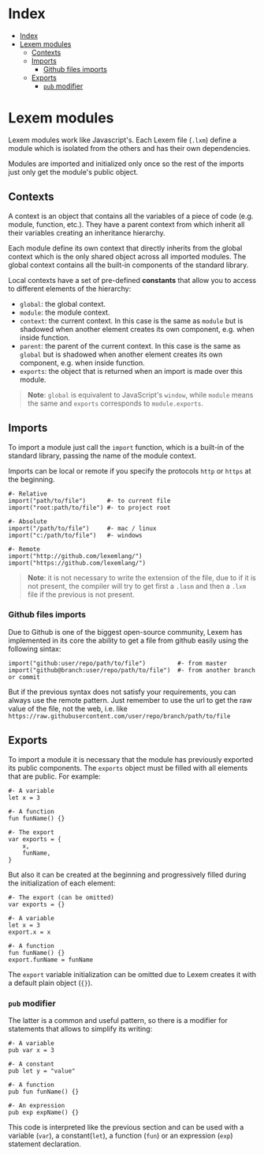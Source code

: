 # Index

- [Index](#Index)
- [Lexem modules](#Lexem-modules)
  - [Contexts](#Contexts)
  - [Imports](#Imports)
    - [Github files imports](#Github-files-imports)
  - [Exports](#Exports)
    - [`pub` modifier](#pub-modifier)

# Lexem modules

Lexem modules work like Javascript's. Each Lexem file (`.lxm`) define a module which is isolated from the others and has their own dependencies.

Modules are imported and initialized only once so the rest of the imports just only get the module's public object.

## Contexts

A context is an object that contains all the variables of a piece of code (e.g. module, function, etc.). They have a parent context from which inherit all their variables creating an inheritance hierarchy.

Each module define its own context that directly inherits from the global context which is the only shared object across all imported modules.
The global context contains all the built-in components of the standard library.

Local contexts have a set of pre-defined **constants** that allow you to access to different elements of the hierarchy:

- `global`: the global context.
- `module`: the module context.
- `context`: the current context. In this case is the same as `module` but is shadowed when another element creates its own component, e.g. when inside function.
- `parent`: the parent of the current context. In this case is the same as `global` but is shadowed when another element creates its own component, e.g. when inside function.
- `exports`: the object that is returned when an import is made over this module.

> **Note**: `global` is equivalent to JavaScript's `window`, while `module` means the same and `exports` corresponds to `module.exports`.

## Imports

To import a module just call the `import` function, which is a built-in of the standard library, passing the name of the module context.

Imports can be local or remote if you specify the protocols `http` or `https` at the beginning.

```lexem
#- Relative
import("path/to/file")      #- to current file
import("root:path/to/file") #- to project root

#- Absolute
import("/path/to/file")     #- mac / linux
import("c:/path/to/file")   #- windows

#- Remote
import("http://github.com/lexemlang/")
import("https://github.com/lexemlang/")
```

> **Note**: it is not necessary to write the extension of the file, due to if it is not present, the compiler will try to get first a `.lasm` and then a `.lxm` file if the previous is not present.

### Github files imports

Due to Github is one of the biggest open-source community, Lexem has implemented in its core the ability to get a file from github easily using the following sintax:

```lexem
import("github:user/repo/path/to/file")         #- from master
import("github@branch:user/repo/path/to/file")  #- from another branch or commit
```

But if the previous syntax does not satisfy your requirements, you can always use the remote pattern.
Just remember to use the url to get the raw value of the file, not the web, i.e. like `https://raw.githubusercontent.com/user/repo/branch/path/to/file`

## Exports

To import a module it is necessary that the module has previously exported its public components. The `exports` object must be filled with all elements that are public. For example:

```lexem
#- A variable
let x = 3

#- A function
fun funName() {}

#- The export
var exports = {
    x,
    funName,
}
```

But also it can be created at the beginning and progressively filled during the initialization of each element:

```lexem
#- The export (can be omitted)
var exports = {}

#- A variable
let x = 3
export.x = x

#- A function
fun funName() {}
export.funName = funName
```

The `export` variable initialization can be omitted due to Lexem creates it with a default plain object (`{}`).

### `pub` modifier

The latter is a common and useful pattern, so there is a modifier for statements that allows to simplify its writing:

```lexem
#- A variable
pub var x = 3

#- A constant
pub let y = "value"

#- A function
pub fun funName() {}

#- An expression
pub exp expName() {}
```

This code is interpreted like the previous section and can be used with a variable (`var`), a constant(`let`), a function (`fun`) or an expression (`exp`) statement declaration.
